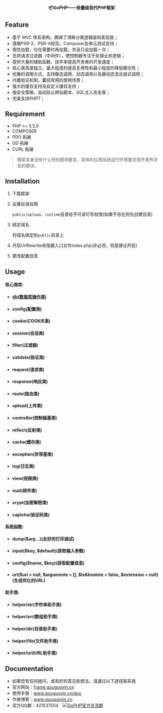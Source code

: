 <p align="center">
    <b>📦GoPHP——轻量级现代PHP框架</b>
</p>

## Feature

 - 基于 MVC 体系架构，确保了清晰分离逻辑层和表现层；
 - 遵循PSR-2、PSR-4规范，Composer及单元测试支持；
 - 惰性加载，仅在需要时再加载，并且只会加载一次；
 - 支持请求过滤器（中间件），使控制器专注于处理业务逻辑；
 - 提供大量的辅助函数、挂件来提高开发者的开发速度；
 - 核心类高度独立，最大程度的提高复用性和最小程度的降低耦合性；
 - 优雅的调用方式，支持静态调用、动态调用以及静动态混合链式调用；
 - 内置验证机制，囊括常用的使用场景；
 - 强大的缓存支持及自定义缓存支持；
 - 强安全策略，自动防止跨站脚本、SQL注入攻击等；
 - 完美支持PHP7；

## Requirement

 - PHP >= 5.5.0
 - COMPOSER
 - PDO 拓展
 - GD 拓展
 - CURL 拓展
> 框架本身没有什么特别模块要求，具体的应用系统运行环境要求视开发所涉及的模块。

## Installation

1. 下载框架
2. 设置目录权限


    `public/upload`、`runtime`目录给予可读可写权限(如果不存在则先创建目录)
    

3. 绑定域名


    将域名绑定到`public`目录上
    

4. 开启UrlRewrite来隐藏入口文件index.php(非必须，但是建议开启)
5. 更改配置信息

## Usage

#### 核心类库:

* #### [db(数据库操作类)](https://github.com/gouguoyin/doc/blob/master/gophp/db.md)

* #### config(配置类)

* #### cookie(COOKIE类)

* #### session(会话类)

* #### filter(过滤器)

* #### validate(验证类)

* #### request(请求类)

* #### response(响应类)

* #### route(路由类)

* #### upload(上传类)

* #### controller(控制器基类)

* #### reflect(反射类)

* #### cache(缓存类)

* #### exception(异常基类)

* #### log(日志类)

* #### view(视图类)

* #### mail(邮件类)

* #### crypt(加密解密类)

* #### captcha(验证码类)

#### 系统函数:

* #### dump($arg...)(友好的打印调试)

* #### input($key, $default)(获取输入参数)

* #### config($name, $key)(获取配置信息)

* #### url($uri = null, $arguments = [], $isAbsolute = false, $extension = null)(生成优化的URL)

#### 助手类:

* #### helper/str(字符串助手类)

* #### helper/arr(数组助手类)

* #### helper/dir(目录助手类)

* #### helper/file(文件助手类)

* #### helper/url(URL助手类)

## Documentation

- 如果您有任何疑问，或有好的意见和想法，请通过以下途径联系我
- 官方网站：[frame.gouguoyin.cn](http://frame.gouguoyin.cn)
- 使用手册：www.gouguoyin.cn/doc
- 作者博客：www.gouguoyin.cn
- 官方QQ群：421537504 <a style="margin-left:10px" target="_blank" href="http://shang.qq.com/wpa/qunwpa?idkey=d49826b55d1759513ce5d68253b3f0589b227587edf87059aa08125e620b73c0"><img border="0" src="http://pub.idqqimg.com/wpa/images/group.png" alt="GoPHP官方交流群" title="GoPHP官方交流群"></a>



